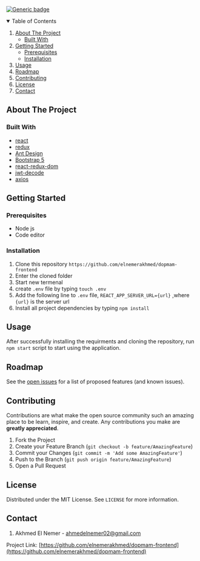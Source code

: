 [![Generic badge](https://img.shields.io/badge/contributors-1-<COLOR>.svg)](https://github.com/elnemerakhmed/dopmam-frontend/graphs/contributors)


<details open="open">
  <summary>Table of Contents</summary>
  <ol>
    <li>
      <a href="#about-the-project">About The Project</a>
      <ul>
        <li><a href="#built-with">Built With</a></li>
      </ul>
    </li>
    <li>
      <a href="#getting-started">Getting Started</a>
      <ul>
        <li><a href="#prerequisites">Prerequisites</a></li>
        <li><a href="#installation">Installation</a></li>
      </ul>
    </li>
    <li><a href="#usage">Usage</a></li>
    <li><a href="#roadmap">Roadmap</a></li>
    <li><a href="#contributing">Contributing</a></li>
    <li><a href="#license">License</a></li>
    <li><a href="#contact">Contact</a></li>
  </ol>
</details>

## About The Project

### Built With
* [react](https://reactjs.org/)
* [redux](https://redux.js.org/)
* [Ant Design](https://ant.design/)
* [Bootstrap 5](https://getbootstrap.com/docs/5.0/getting-started/introduction/)
* [react-redux-dom](https://react-redux.js.org/)
* [jwt-decode](https://www.npmjs.com/package/jwt-decode)
* [axios](https://github.com/axios/axios)

## Getting Started

### Prerequisites
* Node js
* Code editor

### Installation

1. Clone this repository ```https://github.com/elnemerakhmed/dopmam-frontend```
2. Enter the cloned folder
3. Start new termenal
4. create ```.env``` file by typing ```touch .env```
5. Add the following line to ```.env``` file, ```REACT_APP_SERVER_URL={url}``` ,where ```{url}``` is the server url
6. Install all project dependencies by typing ```npm install```

## Usage
After successfully installing the requirments and cloning the repository, run ```npm start``` script to start using the application.

## Roadmap

See the [open issues](https://github.com/elnemerakhmed/dopmam-frontend/issues) for a list of proposed features (and known issues).

## Contributing

Contributions are what make the open source community such an amazing place to be learn, inspire, and create. Any contributions you make are **greatly appreciated**.

1. Fork the Project
2. Create your Feature Branch (`git checkout -b feature/AmazingFeature`)
3. Commit your Changes (`git commit -m 'Add some AmazingFeature'`)
4. Push to the Branch (`git push origin feature/AmazingFeature`)
5. Open a Pull Request

## License

Distributed under the MIT License. See `LICENSE` for more information.

## Contact

1. Akhmed El Nemer - ahmedelnemer02@gmail.com

Project Link: [https://github.com/elnemerakhmed/dopmam-frontend](https://github.com/elnemerakhmed/dopmam-frontend)
